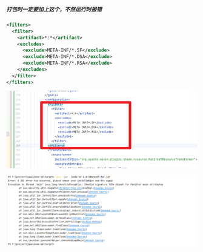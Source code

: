 

##### 打包时一定要加上这个，不然运行时报错

```xml
<filters>
  <filter>
    <artifact>*:*</artifact>
    <excludes>
      <exclude>META-INF/*.SF</exclude>
      <exclude>META-INF/*.DSA</exclude>
      <exclude>META-INF/*.RSA</exclude>
    </excludes>
  </filter>
</filters>
```

![img.png](./images/img.png)

![img.png](./images/img_1.png)